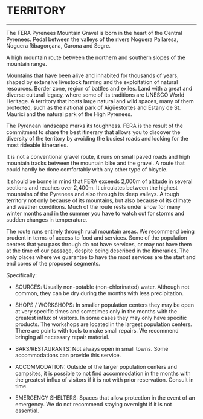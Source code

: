 # TERRITORY

---

The FERA Pyrenees Mountain Gravel is born in the heart of the Central Pyrenees. Pedal between the valleys of the rivers Noguera Pallaresa, Noguera Ribagorçana, Garona and Segre.

A high mountain route between the northern and southern slopes of the mountain range.

Mountains that have been alive and inhabited for thousands of years, shaped by extensive livestock farming and the exploitation of natural resources. Border zone, region of battles and exiles. Land with a great and diverse cultural legacy, where some of its traditions are UNESCO World Heritage. A territory that hosts large natural and wild spaces, many of them protected, such as the national park of Aigüestortes and Estany de St. Maurici and the natural park of the High Pyrenees.

The Pyrenean landscape marks its toughness. FERA is the result of the commitment to share the best itinerary that allows you to discover the diversity of the territory by avoiding the busiest roads and looking for the most rideable itineraries.

It is not a conventional gravel route, it runs on small paved roads and high mountain tracks between the mountain bike and the gravel. A route that could hardly be done comfortably with any other type of bicycle.

It should be borne in mind that FERA exceeds 2,000m of altitude in several sections and reaches over 2,400m. It circulates between the highest mountains of the Pyrenees and also through its deep valleys. A tough territory not only because of its mountains, but also because of its climate and weather conditions. Much of the route rests under snow for many winter months and in the summer you have to watch out for storms and sudden changes in temperature.

The route runs entirely through rural mountain areas. We recommend being prudent in terms of access to food and services. Some of the population centers that you pass through do not have services, or may not have them at the time of our passage, despite being described in the itineraries. The only places where we guarantee to have the most services are the start and end cores of the proposed segments.

Specifically:

- SOURCES: Usually non-potable (non-chlorinated) water. Although not common, they can be dry during the months with less precipitation.

- SHOPS / WORKSHOPS: In smaller population centers they may be open at very specific times and sometimes only in the months with the greatest influx of visitors. In some cases they may only have specific products. The workshops are located in the largest population centers. There are points with tools to make small repairs. We recommend bringing all necessary repair material.

- BARS/RESTAURANTS: Not always open in small towns. Some accommodations can provide this service.

- ACCOMMODATION: Outside of the larger population centers and campsites, it is possible to not find accommodation in the months with the greatest influx of visitors if it is not with prior reservation. Consult in time.

- EMERGENCY SHELTERS: Spaces that allow protection in the event of an emergency. We do not recommend staying overnight if it is not essential.
